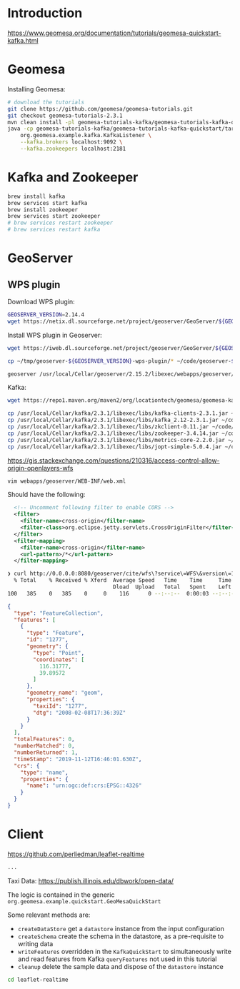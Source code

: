 # Introduction

https://www.geomesa.org/documentation/tutorials/geomesa-quickstart-kafka.html

# Geomesa

Installing Geomesa:

```sh
# download the tutorials
git clone https://github.com/geomesa/geomesa-tutorials.git
git checkout geomesa-tutorials-2.3.1
mvn clean install -pl geomesa-tutorials-kafka/geomesa-tutorials-kafka-quickstart -am
java -cp geomesa-tutorials-kafka/geomesa-tutorials-kafka-quickstart/target/geomesa-tutorials-kafka-quickstart-2.3.1.jar \
    org.geomesa.example.kafka.KafkaListener \
    --kafka.brokers localhost:9092 \
    --kafka.zookeepers localhost:2181
```

# Kafka and Zookeeper

```sh
brew install kafka
brew services start kafka
brew install zookeeper
brew services start zookeeper
# brew services restart zookeeper
# brew services restart kafka
```

# GeoServer

## WPS plugin

Download WPS plugin:

```sh
GEOSERVER_VERSION=2.14.4
wget https://netix.dl.sourceforge.net/project/geoserver/GeoServer/${GEOSERVER_VERSION}/geoserver-${GEOSERVER_VERSION}-bin.zip

```

Install WPS plugin in Geoserver:

```sh
wget https://iweb.dl.sourceforge.net/project/geoserver/GeoServer/${GEOSERVER_VERSION}/extensions/geoserver-${GEOSERVER_VERSION}-wps-plugin.zip

cp ~/tmp/geoserver-${GEOSERVER_VERSION}-wps-plugin/* ~/code/geoserver-${GEOSERVER_VERSION}/webapps/geoserver/WEB-INF/lib

geoserver /usr/local/Cellar/geoserver/2.15.2/libexec/webapps/geoserver/data
```



Kafka:

```sh
wget https://repo1.maven.org/maven2/org/locationtech/geomesa/geomesa-kafka-gs-plugin_2.11/2.3.2/geomesa-kafka-gs-plugin_2.11-2.3.2-install.tar.gz
```

```sh
cp /usr/local/Cellar/kafka/2.3.1/libexec/libs/kafka-clients-2.3.1.jar ~/code/geoserver-${GEOSERVER_VERSION}/webapps/geoserver/WEB-INF/lib
cp /usr/local/Cellar/kafka/2.3.1/libexec/libs/kafka_2.12-2.3.1.jar ~/code/geoserver-${GEOSERVER_VERSION}/webapps/geoserver/WEB-INF/lib
cp /usr/local/Cellar/kafka/2.3.1/libexec/libs/zkclient-0.11.jar ~/code/geoserver-${GEOSERVER_VERSION}/webapps/geoserver/WEB-INF/lib
cp /usr/local/Cellar/kafka/2.3.1/libexec/libs/zookeeper-3.4.14.jar ~/code/geoserver-${GEOSERVER_VERSION}/webapps/geoserver/WEB-INF/lib
cp /usr/local/Cellar/kafka/2.3.1/libexec/libs/metrics-core-2.2.0.jar ~/code/geoserver-${GEOSERVER_VERSION}/webapps/geoserver/WEB-INF/lib
cp /usr/local/Cellar/kafka/2.3.1/libexec/libs/jopt-simple-5.0.4.jar ~/code/geoserver-${GEOSERVER_VERSION}/webapps/geoserver/WEB-INF/lib
```


https://gis.stackexchange.com/questions/210316/access-control-allow-origin-openlayers-wfs

```sh
vim webapps/geoserver/WEB-INF/web.xml
```

Should have the following:

```xml
  <!-- Uncomment following filter to enable CORS -->
  <filter>
    <filter-name>cross-origin</filter-name>
    <filter-class>org.eclipse.jetty.servlets.CrossOriginFilter</filter-class>
  </filter>
  <filter-mapping>
    <filter-name>cross-origin</filter-name>
    <url-pattern>/*</url-pattern>
  </filter-mapping>
```


```sh
❯ curl http://0.0.0.0:8080/geoserver/cite/wfs\?service\=WFS\&version\=1.1.0\&request\=GetFeature\&typeName\=cite:tdrive-quickstart\&outputFormat\=application/json | jq
  % Total    % Received % Xferd  Average Speed   Time    Time     Time  Current
                                 Dload  Upload   Total   Spent    Left  Speed
100   385    0   385    0     0    116      0 --:--:--  0:00:03 --:--:--   116
```

```json
{
  "type": "FeatureCollection",
  "features": [
    {
      "type": "Feature",
      "id": "1277",
      "geometry": {
        "type": "Point",
        "coordinates": [
          116.31777,
          39.89572
        ]
      },
      "geometry_name": "geom",
      "properties": {
        "taxiId": "1277",
        "dtg": "2008-02-08T17:36:39Z"
      }
    }
  ],
  "totalFeatures": 0,
  "numberMatched": 0,
  "numberReturned": 1,
  "timeStamp": "2019-11-12T16:46:01.630Z",
  "crs": {
    "type": "name",
    "properties": {
      "name": "urn:ogc:def:crs:EPSG::4326"
    }
  }
}
```

# Client

https://github.com/perliedman/leaflet-realtime

```sh
...
```

Taxi Data: https://publish.illinois.edu/dbwork/open-data/

The logic is contained in the generic `org.geomesa.example.quickstart.GeoMesaQuickStart`

Some relevant methods are:

* `createDataStore` get a `datastore` instance from the input configuration
* `createSchema` create the schema in the datastore, as a pre-requisite to writing data
* `writeFeatures` overridden in the `KafkaQuickStart` to simultaneously write and read features from Kafka
`queryFeatures` not used in this tutorial
* `cleanup` delete the sample data and dispose of the `datastore` instance


```sh
cd leaflet-realtime

```